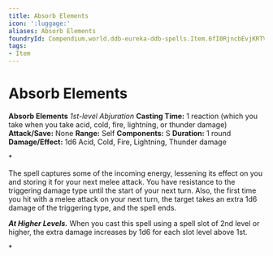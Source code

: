 ```yaml
---
title: Absorb Elements
icon: ':luggage:'
aliases: Absorb Elements
foundryId: Compendium.world.ddb-eureka-ddb-spells.Item.6fI0RjncbEvjKRTV
tags:
- Item
---
```


# Absorb Elements

**Absorb Elements**
_1st-level Abjuration_
**Casting Time:** 1 reaction (which you take when you take acid, cold, fire, lightning, or thunder damage)
**Attack/Save:** None
**Range:** Self
**Components:** S
**Duration:** 1 round
**Damage/Effect:** 1d6 Acid, Cold, Fire, Lightning, Thunder damage

*<p>The spell captures some of the incoming energy, lessening its effect on you and storing it for your next melee attack. You have resistance to the triggering damage type until the start of your next turn. Also, the first time you hit with a melee attack on your next turn, the target takes an extra 1d6 damage of the triggering type, and the spell ends.

*****At Higher Levels.***** When you cast this spell using a spell slot of 2nd level or higher, the extra damage increases by 1d6 for each slot level above 1st.</p>*